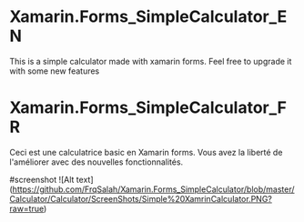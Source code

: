 # Xamarin.Forms_SimpleCalculator_EN

This is a simple calculator made with xamarin forms.
Feel free to upgrade it with some new features

# Xamarin.Forms_SimpleCalculator_FR

Ceci est une calculatrice basic en Xamarin forms.
Vous avez la liberté de l'améliorer avec des nouvelles fonctionnalités.



#screenshot
![Alt text] (https://github.com/FrqSalah/Xamarin.Forms_SimpleCalculator/blob/master/Calculator/Calculator/ScreenShots/Simple%20XamrinCalculator.PNG?raw=true)
